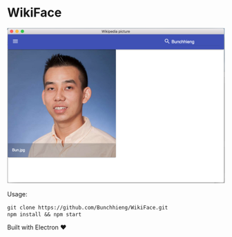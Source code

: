 WikiFace
========

<p align="center">
  <img src="https://raw.githubusercontent.com/Bunchhieng/WikiFace/master/src/public/pic.png"/>
</p>

Usage:
```
git clone https://github.com/Bunchhieng/WikiFace.git
npm install && npm start
```
Built with Electron :heart:
